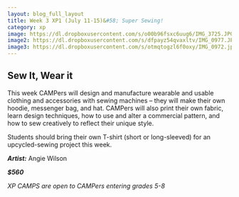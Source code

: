 ```yaml
---
layout: blog_full_layout
title: Week 3 XP1 (July 11-15)&#58; Super Sewing!
category: xp
image: https://dl.dropboxusercontent.com/s/o00b96fsxc6uug6/IMG_3725.JPG?dl=0
image2: https://dl.dropboxusercontent.com/s/dfpayz54qvaxltv/IMG_0977.JPG?dl=0
image3: https://dl.dropboxusercontent.com/s/otmqtogzl6f0oxy/IMG_0972.jpg?dl=0
---
```


## Sew It, Wear it

This week CAMPers will design and manufacture wearable and usable clothing and accessories with sewing machines – they will make their own hoodie, messenger bag, and hat. CAMPers will also print their own fabric, learn design techniques, how to use and alter a commercial pattern, and how to sew creatively to reflect their unique style. 

Students should bring their own T-shirt (short or long-sleeved) for an upcycled-sewing project this week.


**_Artist:_** Angie Wilson


**_$560_**

*XP CAMPS are open to CAMPers entering grades 5-8*
